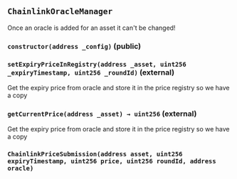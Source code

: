 ## `ChainlinkOracleManager`

Once an oracle is added for an asset it can't be changed!

### `constructor(address _config)` (public)

### `setExpiryPriceInRegistry(address _asset, uint256 _expiryTimestamp, uint256 _roundId)` (external)

Get the expiry price from oracle and store it in the price registry so we have a copy

### `getCurrentPrice(address _asset) → uint256` (external)

Get the expiry price from oracle and store it in the price registry so we have a copy

### `ChainlinkPriceSubmission(address asset, uint256 expiryTimestamp, uint256 price, uint256 roundId, address oracle)`

